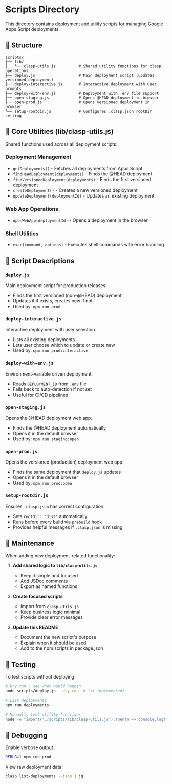 # Scripts Directory

This directory contains deployment and utility scripts for managing Google Apps Script deployments.

## 📁 Structure

```
scripts/
├── lib/
│   └── clasp-utils.js          # Shared utility functions for clasp operations
├── deploy.js                   # Main deployment script (updates versioned deployment)
├── deploy-interactive.js       # Interactive deployment with user prompts
├── deploy-with-env.js          # Deployment with .env file support
├── open-staging.js             # Opens @HEAD deployment in browser
├── open-prod.js                # Opens versioned deployment in browser
└── setup-rootdir.js            # Configures .clasp.json rootDir setting
```

## 🔧 Core Utilities (lib/clasp-utils.js)

Shared functions used across all deployment scripts:

### Deployment Management

- `getDeployments()` - Fetches all deployments from Apps Script
- `findHeadDeployment(deployments)` - Finds the @HEAD deployment
- `findVersionedDeployment(deployments)` - Finds the first versioned deployment
- `createDeployment()` - Creates a new versioned deployment
- `updateDeployment(deploymentId)` - Updates an existing deployment

### Web App Operations

- `openWebApp(deploymentId)` - Opens a deployment in the browser

### Shell Utilities

- `exec(command, options)` - Executes shell commands with error handling

## 📝 Script Descriptions

### `deploy.js`

Main deployment script for production releases.

- Finds the first versioned (non-@HEAD) deployment
- Updates it if exists, creates new if not
- Used by: `npm run prod`

### `deploy-interactive.js`

Interactive deployment with user selection.

- Lists all existing deployments
- Lets user choose which to update or create new
- Used by: `npm run prod:interactive`

### `deploy-with-env.js`

Environment-variable driven deployment.

- Reads `DEPLOYMENT_ID` from `.env` file
- Falls back to auto-detection if not set
- Useful for CI/CD pipelines

### `open-staging.js`

Opens the @HEAD deployment web app.

- Finds the @HEAD deployment automatically
- Opens it in the default browser
- Used by: `npm run staging:open`

### `open-prod.js`

Opens the versioned (production) deployment web app.

- Finds the same deployment that `deploy.js` updates
- Opens it in the default browser
- Used by: `npm run prod:open`

### `setup-rootdir.js`

Ensures `.clasp.json` has correct configuration.

- Sets `rootDir: "dist"` automatically
- Runs before every build via `prebuild` hook
- Provides helpful messages if `.clasp.json` is missing

## 🔄 Maintenance

When adding new deployment-related functionality:

1. **Add shared logic to `lib/clasp-utils.js`**

   - Keep it simple and focused
   - Add JSDoc comments
   - Export as named functions

2. **Create focused scripts**

   - Import from `clasp-utils.js`
   - Keep business logic minimal
   - Provide clear error messages

3. **Update this README**
   - Document the new script's purpose
   - Explain when it should be used
   - Add to the npm scripts in package.json

## 🧪 Testing

To test scripts without deploying:

```bash
# Dry run - see what would happen
node scripts/deploy.js --dry-run  # (if implemented)

# List deployments
npm run deployments

# Manually test utility functions
node -e "import('./scripts/lib/clasp-utils.js').then(m => console.log(m.getDeployments()))"
```

## 🐛 Debugging

Enable verbose output:

```bash
DEBUG=1 npm run prod
```

View raw deployment data:

```bash
clasp list-deployments --json | jq
```
